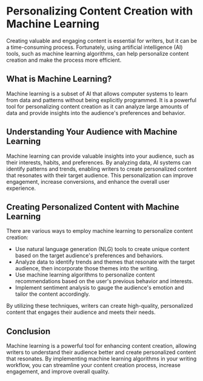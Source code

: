 # Personalizing Content Creation with Machine Learning

Creating valuable and engaging content is essential for writers, but it can be a time-consuming process. Fortunately, using artificial intelligence (AI) tools, such as machine learning algorithms, can help personalize content creation and make the process more efficient.

What is Machine Learning?
-------------------------

Machine learning is a subset of AI that allows computer systems to learn from data and patterns without being explicitly programmed. It is a powerful tool for personalizing content creation as it can analyze large amounts of data and provide insights into the audience's preferences and behavior.

Understanding Your Audience with Machine Learning
-------------------------------------------------

Machine learning can provide valuable insights into your audience, such as their interests, habits, and preferences. By analyzing data, AI systems can identify patterns and trends, enabling writers to create personalized content that resonates with their target audience. This personalization can improve engagement, increase conversions, and enhance the overall user experience.

Creating Personalized Content with Machine Learning
---------------------------------------------------

There are various ways to employ machine learning to personalize content creation:

* Use natural language generation (NLG) tools to create unique content based on the target audience's preferences and behaviors.
* Analyze data to identify trends and themes that resonate with the target audience, then incorporate those themes into the writing.
* Use machine learning algorithms to personalize content recommendations based on the user's previous behavior and interests.
* Implement sentiment analysis to gauge the audience's emotion and tailor the content accordingly.

By utilizing these techniques, writers can create high-quality, personalized content that engages their audience and meets their needs.

Conclusion
----------

Machine learning is a powerful tool for enhancing content creation, allowing writers to understand their audience better and create personalized content that resonates. By implementing machine learning algorithms in your writing workflow, you can streamline your content creation process, increase engagement, and improve overall quality.
